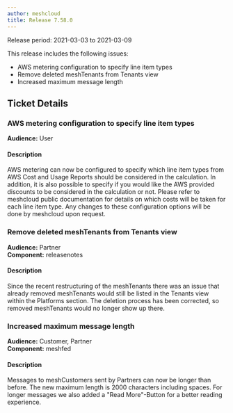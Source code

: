 ```yaml
---
author: meshcloud
title: Release 7.58.0
---
```


Release period: 2021-03-03 to 2021-03-09

This release includes the following issues:
* AWS metering configuration to specify line item types
* Remove deleted meshTenants from Tenants view
* Increased maximum message length
<!--truncate-->

## Ticket Details
### AWS metering configuration to specify line item types
**Audience:** User<br>

#### Description
AWS metering can now be configured to specify which line item types from
AWS Cost and Usage Reports should be considered in the calculation. In addition, it is also possible to specify if you would like the AWS
provided discounts to be considered in the calculation or not. Please refer to meshcloud public documentation for
details on which costs will be taken for each line item type. Any changes to these configuration options will be done
by meshcloud upon request.

### Remove deleted meshTenants from Tenants view
**Audience:** Partner<br>**Component:** releasenotes


#### Description
Since the recent restructuring of the meshTenants there was an issue
that already removed meshTenants would still be listed in the Tenants
view within the Platforms section. The deletion process has been corrected,
so removed meshTenants would no longer show up there.

### Increased maximum message length
**Audience:** Customer, Partner<br>**Component:** meshfed


#### Description
Messages to meshCustomers sent by Partners can now be longer than before. The new maximum length is 2000 characters including spaces.
For longer messages we also added a "Read More"-Button for a better reading experience.

